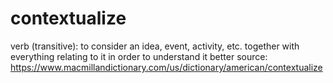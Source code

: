# contextualize

verb (transitive): to consider an idea, event, activity, etc. together with everything relating to it in order to understand it better
source: https://www.macmillandictionary.com/us/dictionary/american/contextualize
